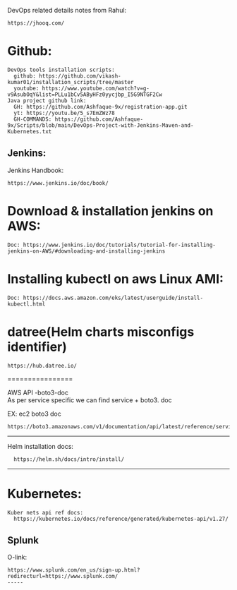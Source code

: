 DevOps related details notes from Rahul:
```
https://jhooq.com/
```


Github:    
=======
```
DevOps tools installation scripts:    
  github: https://github.com/vikash-kumar01/installation_scripts/tree/master  
  youtube: https://www.youtube.com/watch?v=g-v9AsubOqY&list=PLLu1bCv5AByHFz0yycjbp_I5G9NTGF2Cw  
Java project github link:  
  GH: https://github.com/Ashfaque-9x/registration-app.git  
  yt: https://youtu.be/5_s7EmZWz78  
  GH-COMMANDS: https://github.com/Ashfaque-9x/Scripts/blob/main/DevOps-Project-with-Jenkins-Maven-and-Kubernetes.txt
```
Jenkins:  
---------
Jenkins Handbook:  
```
https://www.jenkins.io/doc/book/
```
Download & installation jenkins on AWS:  
===================================
```
Doc: https://www.jenkins.io/doc/tutorials/tutorial-for-installing-jenkins-on-AWS/#downloading-and-installing-jenkins
```
Installing kubectl on aws Linux AMI:  
===================== 
```
Doc: https://docs.aws.amazon.com/eks/latest/userguide/install-kubectl.html  
```
datree(Helm charts misconfigs identifier)  
=======================
```
https://hub.datree.io/
```
================  

AWS API -boto3-doc  
    As per service specific we can find service + boto3. doc  

EX: ec2 boto3 doc  
```
https://boto3.amazonaws.com/v1/documentation/api/latest/reference/services/ec2.html  
```
--------------
Helm installation docs:  
```
  https://helm.sh/docs/intro/install/  
```

---------------
Kubernetes:   
==========   
```
Kuber nets api ref docs:    
  https://kubernetes.io/docs/reference/generated/kubernetes-api/v1.27/  
```
Splunk
------
O-link: 
```
https://www.splunk.com/en_us/sign-up.html?redirecturl=https://www.splunk.com/
-----

